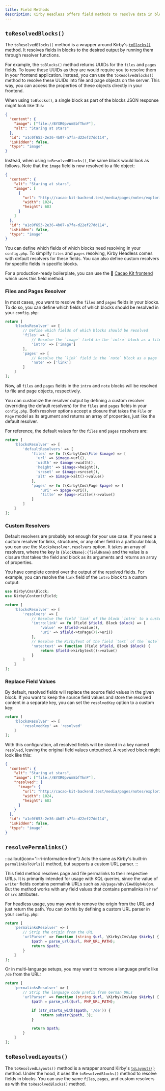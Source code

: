 ```yaml
---
title: Field Methods
description: Kirby Headless offers field methods to resolve data in blocks and layouts.
---
```


## `toResolvedBlocks()`

The `toResolvedBlocks()` method is a wrapper around Kirby's [`toBlocks()`](https://getkirby.com/docs/reference/templates/field-methods/to-blocks) method. It resolves fields in blocks to the desired output by running them through resolver functions.

For example, the `toBlocks()` method returns UUIDs for the `files` and `pages` fields. To leave these UUIDs as they are would require you to resolve them in your frontend application. Instead, you can use the `toResolvedBlocks()` method to resolve these UUIDs into file and page objects on the server. This way, you can access the properties of these objects directly in your frontend.

When using `toBlocks()`, a single block as part of the blocks JSON response might look like this:

```json
{
  "content": {
    "image": ["file://BYXR0pvumEbfTknP"],
    "alt": "Staring at stars"
  },
  "id": "a1c0f653-2e36-4b07-a7fa-d22ef27dd114",
  "isHidden": false,
  "type": "image"
}
```

Instead, when using `toResolvedBlocks()`, the same block would look as follows. Note that the `image` field is now resolved to a file object:

```json
{
  "content": {
    "alt": "Staring at stars",
    "image": [
      {
        "url": "http://cacao-kit-backend.test/media/pages/notes/exploring-the-universe/a6c422e141-1714659501/tent-in-the-woods.jpg",
        "width": 1024,
        "height": 683
      }
    ]
  },
  "id": "a1c0f653-2e36-4b07-a7fa-d22ef27dd114",
  "isHidden": false,
  "type": "image"
}
```

You can define which fields of which blocks need resolving in your `config.php`. To simplify `files` and `pages` resolving, Kirby Headless comes with default resolvers for these fields. You can also define custom resolvers for specific fields in specific blocks.

For a production-ready boilerplate, you can use the 🍫 [Cacao Kit frontend](https://github.com/johannschopplich/cacao-kit-frontend) which uses this field method.

### Files and Pages Resolver

In most cases, you want to resolve the `files` and `pages` fields in your blocks. To do so, you can define which fields of which blocks should be resolved in your `config.php`:

```php [config.php]
return [
    'blocksResolver' => [
        // Define which fields of which blocks should be resolved
        'files' => [
            // Resolve the `image` field in the `intro` block as a file
            'intro' => ['image']
        ],
        'pages' => [
            // Resolve the `link` field in the `note` block as a page
            'note' => ['link']
        ]
    ]
];
```

Now, all `files` and `pages` fields in the `intro` and `note` blocks will be resolved to file and page objects, respectively.

You can customize the resolver output by defining a custom resolver (overriding the default resolvers) for the `files` and `pages` fields in your `config.php`. Both resolver options accept a closure that takes the `File` or `Page` model as its argument and returns an array of properties, just like the default resolver.

For reference, the default values for the `files` and `pages` resolvers are:

```php [config.php]
return [
    'blocksResolver' => [
        'defaultResolvers' => [
            'files' => fn (\Kirby\Cms\File $image) => [
              'url' => $image->url(),
              'width' => $image->width(),
              'height' => $image->height(),
              'srcset' => $image->srcset(),
              'alt' => $image->alt()->value()
            ],
            'pages' => fn (\Kirby\Cms\Page $page) => [
                'uri' => $page->uri(),
                'title' => $page->title()->value()
            ]
        ]
    ]
];
```

### Custom Resolvers

Default resolvers are probably not enough for your use case. If you need a custom resolver for links, structures, or any other field in a particular block, you can use the `blocksResolver.resolvers` option. It takes an array of resolvers, where the key is `{blockName}:{fieldName}` and the value is a closure that takes the field and block as its arguments and returns an array of properties.

You have complete control over the output of the resolved fields. For example, you can resolve the `link` field of the `intro` block to a custom output:

```php [config.php]
use Kirby\Cms\Block;
use Kirby\Content\Field;

return [
    'blocksResolver' => [
        'resolvers' => [
            // Resolve the field `link` of the block `intro` to a custom output
            'intro:link' => fn (Field $field, Block $block) => [
                'value' => $field->value(),
                'uri' => $field->toPage()?->uri()
            ],
            // Resolve the KirbyText of the field `text` of the `note` block
            'note:text' => function (Field $field, Block $block) {
                return $field->kirbytext()->value()
            }
        ]
    ]
];
```

### Replace Field Values

By default, resolved fields will replace the source field values in the given block. If you want to keep the source field values and store the resolved content in a separate key, you can set the `resolvedKey` option to a custom key:

```php [config.php]
return [
    'blocksResolver' => [
        'resolvedKey' => 'resolved'
    ]
];
```

With this configuration, all resolved fields will be stored in a key named `resolved`, leaving the original field values untouched. A resolved block might look like this:

```json
{
  "content": {
    "alt": "Staring at stars",
    "image": ["file://BYXR0pvumEbfTknP"],
    "resolved": {
      "image": {
        "url": "http://cacao-kit-backend.test/media/pages/notes/exploring-the-universe/a6c422e141-1714659501/tent-in-the-woods.jpg",
        "width": 1024,
        "height": 683
      }
    }
  },
  "id": "a1c0f653-2e36-4b07-a7fa-d22ef27dd114",
  "isHidden": false,
  "type": "image"
}
```

## `resolvePermalinks()`

::callout{icon="i-ri-information-line"}
Acts the same as Kirby's built-in `permalinksToUrls()` method, but supports a custom URL parser.
::

This field method resolves page and file permalinks to their respective URLs. It is primarily intended for usage with KQL queries, since the value of `writer` fields contains permalink URLs such as `/@/page/nDvVIAwDBph4uOpm`. But the method works with any field values that contains permalinks in `href` or `src` attributes.

For headless usage, you may want to remove the origin from the URL and just return the path. You can do this by defining a custom URL parser in your `config.php`:

```php [config.php]
return [
    'permalinksResolver' => [
        // Strip the origin from the URL
        'urlParser' => function (string $url, \Kirby\Cms\App $kirby) {
            $path = parse_url($url, PHP_URL_PATH);
            return $path;
        }
    ]
];
```

Or in multi-language setups, you may want to remove a language prefix like `/de` from the URL:

```php [config.php]
return [
    'permalinksResolver' => [
        // Strip the language code prefix from German URLs
        'urlParser' => function (string $url, \Kirby\Cms\App $kirby) {
            $path = parse_url($url, PHP_URL_PATH);

            if (str_starts_with($path, '/de')) {
                return substr($path, 3);
            }

            return $path;
        }
    ]
];
```

## `toResolvedLayouts()`

The `toResolvedLayouts()` method is a wrapper around Kirby's [`toLayouts()`](https://getkirby.com/docs/reference/templates/field-methods/to-layouts) method. Under the hood, it uses the `toResolvedBlocks()` method to resolve fields in blocks. You can use the same `files`, `pages`, and custom resolvers as with the `toResolvedBlocks()` method.
